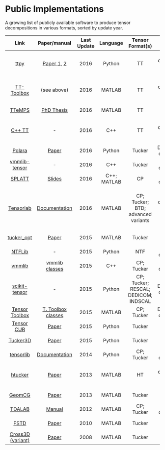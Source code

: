# Public Implementations

A growing list of publicly available software to produce tensor decompositions in various formats, sorted by update year.

| Link |  Paper/manual | Last Update | Language | Tensor Format(s) | Type
|:--:|:--:|:--:|:--:|:--:|:--:|
| [ttpy](https://github.com/oseledets/ttpy) | [Paper 1](http://spring.inm.ras.ru/osel/wp-content/plugins/wp-publications-archive/openfile.php?action=open&file=28), [2](http://www.mat.uniroma2.it/~tvmsscho/papers/Tyrtyshnikov5.pdf) | 2016 | Python | TT | Dense compression; adaptive sampling
| [TT-Toolbox](https://github.com/oseledets/TT-Toolbox) | (see above) | 2016 | MATLAB | TT | Dense compression; adaptive sampling
| [TTeMPS](http://anchp.epfl.ch/TTeMPS) | [PhD Thesis](https://infoscience.epfl.ch/record/217938) | 2016 | MATLAB | TT | Tensor completion
| [C++ TT](https://bitbucket.org/dzheltkov/c-tt-library) | - | 2016 | C++ | TT | Dense compression; adaptive sampling
| [Polara](https://github.com/Evfro/polara) | [Paper](https://arxiv.org/abs/1607.04228) | 2016 | Python | Tucker | Dense/sparse compression
| [vmmlib-tensor](https://github.com/rballester/vmmlib-tensor) | - | 2016 | C++ | Tucker | Dense compression
| [SPLATT](http://shaden.io/splatt.html) | [Slides](http://www.shaden.io/pdf/2015-Smith-SPLATT-slides.pdf) | 2016 | C++; MATLAB | CP | Sparse compression
| [Tensorlab](http://www.tensorlab.net/) | [Documentation](http://www.tensorlab.net/doc/) | 2016 | MATLAB | CP; Tucker; BTD; advanced variants | Dense and sparse compression; tensor completion; adaptive sampling
| [tucker_opt](http://www.lair.irb.hr/ikopriva/Data/PhD_Students/mfilipovic/tucker_low_rank_completion_codes.zip) | [Paper](http://www.lair.irb.hr/ikopriva/Data/PhD_Students/mfilipovic/tc_paper.pdf) | 2015 | MATLAB | Tucker | Tensor completion
| [NTFLib](https://github.com/stitchfix/NTFLib) | - | 2015 | Python | NTF | Sparse compression
| [vmmlib](https://github.com/VMML/vmmlib) | [vmmlib classes](https://files.ifi.uzh.ch/vmml/ta_tutorial/vmmlib_ta_classes.pdf) | 2015 | C++ | CP; Tucker | Dense compression
| [scikit-tensor](https://github.com/mnick/scikit-tensor) | - | 2015 | Python | CP; Tucker; RESCAL; DEDICOM; INDSCAL | Dense/sparse compression
| [Tensor Toolbox](http://www.sandia.gov/~tgkolda/TensorToolbox/index-2.6.html) | [T. Toolbox classes](http://dl.acm.org/citation.cfm?doid=1186785.1186794) | 2015 | MATLAB | CP; Tucker | Dense/sparse compression
| [Tensor CUR](https://github.com/arvindks/tensorcur) | [Paper](http://arxiv.org/pdf/1511.05208v3) | 2015 | Python | Tucker | Adaptive sampling
| [Tucker3D](https://github.com/rakhuba/tucker3d) | [Paper](http://arxiv.org/pdf/1402.5649.pdf) | 2015 | Python | Tucker | Adaptive sampling
| [tensorlib](https://github.com/tensorlib/tensorlib) | [Documentation](http://tensorlib.github.io/) | 2014 | Python | CP; Tucker | Dense compression
| [htucker](http://anchp.epfl.ch/htucker) | [Paper](http://sma.epfl.ch/~anchpcommon/publications/htucker.pdf) | 2013 | MATLAB | HT | Dense compression; adaptive samping
| [GeomCG](http://anchp.epfl.ch/geomCG) | [Paper](http://sma.epfl.ch/~anchpcommon/publications/tensorcompletion.pdf) | 2013 | MATLAB | Tucker | Tensor completion
| [TDALAB](http://bsp.brain.riken.jp/TDALAB/) | [Manual](http://bsp.brain.riken.jp/~zhougx/tdalab/tdalab_guide.pdf) | 2012 | MATLAB | CP; Tucker | Dense compression
| [FSTD](web.fi.uba.ar/~ccaiafa/Code/FSTD1_package.rar) | [Paper](http://ac.els-cdn.com/S0024379510001394/1-s2.0-S0024379510001394-main.pdf?_tid=2b4511cc-51c3-11e6-8551-00000aab0f01&acdnat=1469381116_ac0c8c104651f51a54c0664b7b9466cf) | 2010 | MATLAB | Tucker | Adaptive sampling
| [Cross3D (variant)](http://spring.inm.ras.ru/osel/download/3d.tgz) | [Paper](http://spring.inm.ras.ru/osel/wp-content/plugins/wp-publications-archive/openfile.php?action=open&file=5) | 2008 | MATLAB | Tucker | Adaptive sampling
